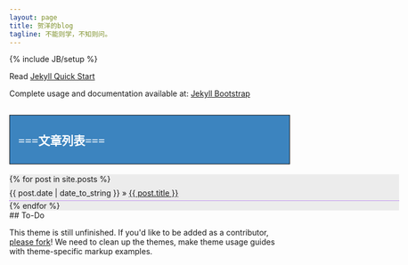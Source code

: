 ```yaml
---
layout: page
title: 贺洋的blog
tagline: 不能则学，不知则问。
---
```

{% include JB/setup %}

Read [Jekyll Quick Start](http://jekyllbootstrap.com/usage/jekyll-quick-start.html)

Complete usage and documentation available at: [Jekyll Bootstrap](http://jekyllbootstrap.com)

## <div style="background-color:#3C84BF; border:1px solid; font-family:微软雅黑, 'Microsoft YaHei'; padding-left:15px;"><h4 style="color:#fff">===文章列表===</h4></div>
<div style="background:#ECECEC; width:700px; display:block padding:0">
<ul class="posts" style="list-style:none; padding:0; margin:0">
  {% for post in site.posts %}
    <li style="height:30px; border-bottom:1px dotted #9B47F2; padding:0; line-height:33px;"><span>{{ post.date | date_to_string }}</span> &raquo; <a href="{{ BASE_PATH }}{{ post.url }}">{{ post.title }}</a></li>
  {% endfor %}
</ul>
</div>
## To-Do

This theme is still unfinished. If you'd like to be added as a contributor, [please fork](http://github.com/plusjade/jekyll-bootstrap)!
We need to clean up the themes, make theme usage guides with theme-specific markup examples.


